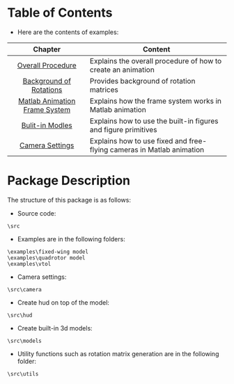 # Table of Contents
- Here are the contents of examples:

| Chapter  |      Content      |
|:----------:|-------------|
| [Overall Procedure](background/overall_procedure.md) | Explains the overall procedure of how to create an animation |
| [Background of Rotations](background/rotation_matrix.md) | Provides background of rotation matrices|
| [Matlab Animation Frame System](background/animation_frame_system.md) | Explains how the frame system works in Matlab animation|
| [Bulit-in Modles](background/model_building.md) | Explains how to use the built-in figures and figure primitives |
| [Camera Settings](background/camera_settings.md) | Explains how to use fixed and free-flying cameras in Matlab animation|

# Package Description
The structure of this package is as follows:

- Source code:
```
\src
```
- Examples are in the following folders:
```
\examples\fixed-wing model
\examples\quadrotor model
\examples\vtol
```
- Camera settings:
```
\src\camera
```
- Create hud on top of the model:
```
\src\hud
```
- Create built-in 3d models:
```
\src\models
```
- Utility functions such as rotation matrix generation are in the following folder:
```
\src\utils
```